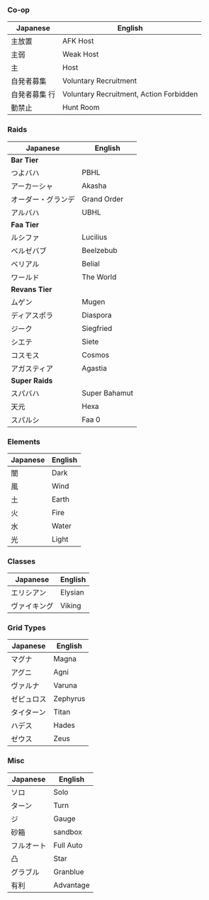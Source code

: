 

### Co-op

| Japanese | English                                 |
| -------- | --------------------------------------- |
| 主放置      | AFK Host                                |
| 主弱       | Weak Host                               |
| 主        | Host                                    |
| 自発者募集    | Voluntary Recruitment                   |
| 自発者募集 行  | Voluntary Recruitment, Action Forbidden |
| 動禁止      | Hunt Room                               |

### Raids

| Japanese           | English       |
| ------------------ | ------------- |
| **Bar Tier**       |               |
| つよバハ               | PBHL          |
| アーカーシャ             | Akasha        |
| オーダー・グランデ          | Grand Order   |
| アルバハ               | UBHL          |
| **Faa Tier**       |               |
| ルシファ               | Lucilius      |
| ベルゼバブ              | Beelzebub     |
| ベリアル               | Belial        |
| ワールド               | The World     |
| <b>Revans Tier</b> |               |
| ムゲン                | Mugen         |
| ディアスポラ             | Diaspora      |
| ジーク                | Siegfried     |
| シエテ                | Siete         |
| コスモス               | Cosmos        |
| アガスティア             | Agastia       |
| **Super Raids**    |               |
| スパバハ               | Super Bahamut |
| 天元                 | Hexa          |
| スパルシ               | Faa 0         |

### Elements

| Japanese | English |
| -------- | ------- |
| 闇        | Dark    |
| 風        | Wind    |
| 土        | Earth   |
| 火        | Fire    |
| 水        | Water   |
| 光        | Light   |
### Classes

| Japanese | English |
| -------- | ------- |
| エリシアン    | Elysian |
| ヴァイキング   | Viking  |

### Grid Types
| Japanese | English  |
| -------- | -------- |
| マグナ      | Magna    |
| アグニ      | Agni     |
| ヴァルナ     | Varuna   |
| ゼピュロス    | Zephyrus |
| タイターン    | Titan    |
| ハデス      | Hades    |
| ゼウス      | Zeus     |

### Misc

| Japanese | English   |
| -------- | --------- |
| ソロ       | Solo      |
| ターン      | Turn      |
| ジ        | Gauge     |
| 砂箱       | sandbox   |
| フルオート    | Full Auto |
| 凸        | Star      |
| グラブル     | Granblue  |
| 有利       | Advantage |


















